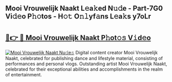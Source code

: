 ## Mooi Vrouwelijk Naakt L𝚎a𝚔ed N𝚞𝚍e - Part-7G0 Vi𝚍𝚎o P𝚑𝚘tos - H𝚘𝚝 O𝚗𝚕yf𝚊ns L𝚎a𝚔s y7oLr

# <h2><a href="http://kf90jv6.oniu.top/?m=Mooi+Vrouwelijk+Naakt">🔗👉 🔴 Mooi Vrouwelijk Naakt P𝚑ot𝚘𝚜 V𝚒d𝚎o</a></h2>

[![Mooi Vrouwelijk Naakt Nu𝚍e𝚜](https://i.imgur.com/0qMVB7G.gif)](http://kf90jv6.oniu.top/?m=Mooi+Vrouwelijk+Naakt)
Digital content creator Mooi Vrouwelijk Naakt, celebrated for publishing dance and lifestyle material, consisting of performances and personal vlogs. Outstanding artist Mooi Vrouwelijk Naakt, celebrated for their exceptional abilities and accomplishments in the realm of entertainment.  

